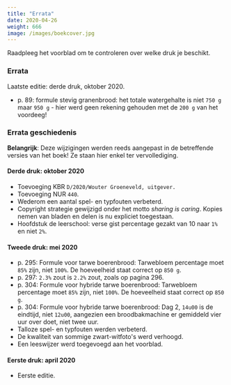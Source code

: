 ```yaml
---
title: "Errata"
date: 2020-04-26
weight: 666
image: /images/boekcover.jpg
---
```


Raadpleeg het voorblad om te controleren over welke druk je beschikt. 

### Errata

Laatste editie: derde druk, oktober 2020.

- p. 89: formule stevig granenbrood: het totale watergehalte is niet `750 g` maar `950 g` - hier werd geen rekening gehouden met de `200 g` van het voordeeg! 

### Errata geschiedenis

**Belangrijk**: Deze wijzigingen werden reeds aangepast in de betreffende versies van het boek! Ze staan hier enkel ter vervollediging. 

#### Derde druk: oktober 2020

- Toevoeging KBR `D/2020/Wouter Groeneveld, uitgever.`
- Toevoeging NUR `440`.
- Wederom een aantal spel- en typfouten verbeterd.
- Copyright strategie gewijzigd onder het motto _sharing is caring_. Kopies nemen van bladen en delen is nu expliciet toegestaan. 
- Hoofdstuk de leerschool: verse gist percentage gezakt van 10 naar `1%` en niet `2%`.

#### Tweede druk: mei 2020

- p. 295: Formule voor tarwe boerenbrood: Tarwebloem percentage moet `85%` zijn, niet `100%`. De hoeveelheid staat correct op `850 g`.
- p. 297: `2.3%` zout is `2.2%` zout, zoals op pagina 296.
- p. 304: Formule voor hybride tarwe boerenbrood: Tarwebloem percentage moet `85%` zijn, niet `100%`. De hoeveelheid staat correct op `850 g`.
- p. 304: Formule voor hybride tarwe boerenbrood: Dag 2, `14u00` is de eindtijd, niet `12u00`, aangezien een broodbakmachine er gemiddeld vier uur over doet, niet twee uur. 
- Talloze spel- en typfouten werden verbeterd. 
- De kwaliteit van sommige zwart-witfoto's werd verhoogd.
- Een leeswijzer werd toegevoegd aan het voorblad.

#### Eerste druk: april 2020

- Eerste editie. 

